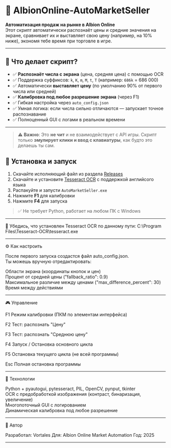 # 🛵 AlbionOnline-AutoMarketSeller

**Автоматизация продаж на рынке в Albion Online**  
Этот скрипт автоматически распознаёт цены и средние значения на экране, сравнивает их и выставляет свою цену (например, на 10% ниже), экономя тебе время при торговле в игре.

---

## 🎯 Что делает скрипт?

- ✅ **Распознаёт числа с экрана** (цена, средняя цена) с помощью OCR
- ✅ Поддержка суффиксов: `k`, `K`, `m`, `M`, `t`, `T` (например: `686k` = 686 000)
- ✅ Автоматически **выставляет цену** (по умолчанию 90% от первого числа или средней)
- ✅ **Калибровка под любое разрешение экрана** (через F1)
- ✅ Гибкая настройка через `auto_config.json`
- ✅ Умная логика: если числа сильно отличаются — запускает точное распознавание
- ✅ Полноценный GUI с логами в реальном времени

---

> ⚠️ **Важно**: Это **не чит** и не взаимодействует с API игры. Скрипт только **эмулирует клики и ввод с клавиатуры**, как будто это делаешь ты сам.

## 🚀 Установка и запуск

1. Скачайте исполняющий файл из раздела [Releases](https://github.com/Vortales/AlbionOnline-AutoMarketSeller/releases)
2. Скачайте и установите [Tesseract OCR](https://sourceforge.net/projects/tesseract-ocr.mirror/files/5.5.0/tesseract-ocr-w64-setup-5.5.0.20241111.exe/download) с поддержкой английсого языка
3. Распакуйте и запусти `AutoMarketSeller.exe`
4. Нажмите **F1** для калибровки
5. Нажмите **F4** для запуска

> ✅ Не требует Python, работает на любом ПК с Windows

---

🔧 Убедись, что установлен Tesseract OCR по данному пути:
C:\Program Files\Tesseract-OCR\tesseract.exe

---

⚙️ Как настроить

После первого запуска создастся файл auto_config.json. \
Ты можешь вручную отредактировать: 

Области экрана (координаты кнопок и цен) \
Процент от средней цены ("fallback_ratio": 0.9) \
Максимальное различие между ценами ("max_difference_percent": 30) \
Время между действиями

---

🎮 Управление

F1
Режим калибровки (ПКМ по элементам интерфейса)

F2
Тест: распознать "Цену"

F3
Тест: распознать "Среднюю цену"

F4
Запуск / Остановка основного цикла

F5
Остановка текущего цикла (не всей программы)

Esc
Полная остановка программы

---

🧰 Технологии

Python + pyautogui, pytesseract, PIL, OpenCV, pynput, tkinter \
OCR с предобработкой изображения (контраст, бинаризация, увеличение) \
Многопоточный GUI с логированием \
Динамическая калибровка под любое разрешение 

---

💬 Автор

Разработал: Vortales
Для: Albion Online Market Automation
Год: 2025

---
